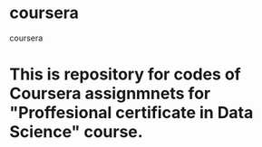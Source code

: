 # coursera
coursera
# This is repository for codes of Coursera assignmnets for "Proffesional certificate in Data Science" course. 
